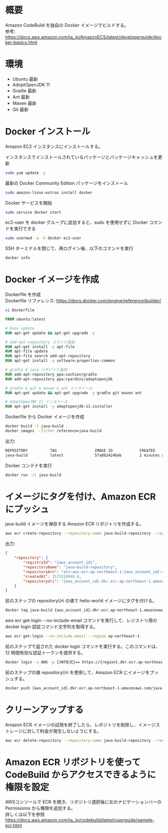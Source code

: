 # 概要
Amazon CodeBuild を独自の Docker イメージでビルドする。  
参考: https://docs.aws.amazon.com/ja_jp/AmazonECS/latest/developerguide/docker-basics.html

# 環境
* Ubuntu 最新
* AdoptOpenJDK 11
* Gradle 最新
* Ant 最新
* Maven 最新
* Git 最新

# Docker インストール
Amazon EC2 インスタンスにインストールする。  

インスタンスでインストールされているパッケージとパッケージキャッシュを更新
```bash
sudo yum update -y
```
最新の Docker Community Edition パッケージをインストール
```bash
sudo amazon-linux-extras install docker
```
Docker サービスを開始
```bash
sudo service docker start
```
ec2-user を docker グループに追加すると、sudo を使用せずに Docker コマンドを実行できる
```bash
sudo usermod -a -G docker ec2-user
```
SSH ターミナルを閉じて、再ログイン後、以下のコマンドを実行
```bash
docker info
```
# Docker イメージを作成
Dockerfile を作成  
Dockerfile リファレンス: https://docs.docker.com/engine/reference/builder/
```bash
vi Dockerfile
```

```Dockerfile
FROM ubuntu:latest

# base update
RUN apt-get update && apt-get upgrade -y

# add-apt-repository コマンド追加
RUN apt-get install -y apt-file
RUN apt-file update
RUN apt-file search add-apt-repository
RUN apt-get install -y software-properties-common

# gradle & java リポジトリ追加
RUN add-apt-repository ppa:cwchien/gradle
RUN add-apt-repository ppa:rpardini/adoptopenjdk

# gradle & git & maven & ant インストール
RUN apt-get update && apt-get upgrade -y gradle git maven ant

# AdoptOpenJDK 11 インストール
RUN apt-get install -y adoptopenjdk-11-installer
```
Dockerfile から Docker イメージを作成
```bash
docker build -t java-build .
docker images --filter reference=java-build
```
出力:
```bash
REPOSITORY          TAG                 IMAGE ID            CREATED             SIZE
java-build          latest              57a862424beb        2 minutes ago       1.37GB
```
Docker コンテナを実行
```bash
docker run -it java-build
```
# イメージにタグを付け、Amazon ECR にプッシュ
java-build イメージを保存する Amazon ECR リポジトリを作成する。
```bash
aws ecr create-repository --repository-name java-build-repository --region ap-northeast-1
```
出力:
```json
{
    "repository": {
        "registryId": "{aws_account_id}", 
        "repositoryName": "java-build-repository", 
        "repositoryArn": "arn:aws:ecr:ap-northeast-1:{aws_account_id}:repository/java-build-repository", 
        "createdAt": 1573310049.0, 
        "repositoryUri": "{aws_account_id}.dkr.ecr.ap-northeast-1.amazonaws.com/java-build-repository"
    }
}
```
前のステップの repositoryUri の値で hello-world イメージにタグを付ける。
```bash
docker tag java-build {aws_account_id}.dkr.ecr.ap-northeast-1.amazonaws.com/java-build-repository
```
aws ecr get-login --no-include-email コマンドを実行して、レジストリ用の docker login 認証コマンド文字列を取得する。
```bash
aws ecr get-login --no-include-email --region ap-northeast-1
```
前のステップで返された docker login コマンドを実行する。このコマンドは、12 時間有効な認証トークンを提供する。
```bash
docker login -u AWS -p {JWT形式}== https://{region}.dkr.ecr.ap-northeast-1.amazonaws.com
```

前のステップの値 repositoryUri を使用して、Amazon ECR にイメージをプッシュする。
```bash
docker push {aws_account_id}.dkr.ecr.ap-northeast-1.amazonaws.com/java-build-repository
```
# クリーンアップする
Amazon ECR イメージの試用を終了したら、レポジトリを削除し、イメージストレージに対して料金が発生しないようにする。
```bash
aws ecr delete-repository --repository-name java-build-repository --region ap-northeast-1 --force
```
# Amazon ECR リポジトリを使って CodeBuild からアクセスできるように権限を設定
AWSコンソールで ECR を開き、リポジトリ選択後に左のナビゲーションバーの Permissions から権限を追加する。  
詳しくは以下を参照  
https://docs.aws.amazon.com/ja_jp/codebuild/latest/userguide/sample-ecr.html
```bash

```

```bash

```

```bash

```

```bash

```
